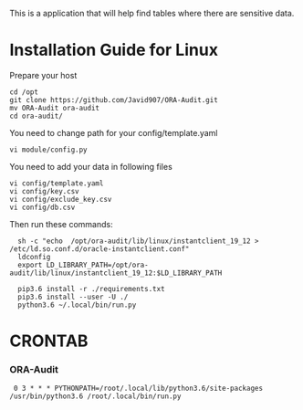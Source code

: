 This is a application that will help find tables where there are sensitive data.


# Installation Guide for Linux

Prepare your host

    cd /opt
    git clone https://github.com/Javid907/ORA-Audit.git
    mv ORA-Audit ora-audit
    cd ora-audit/

You need to change path for your config/template.yaml
    
    vi module/config.py 


You need to add your data in following files

    vi config/template.yaml
    vi config/key.csv
    vi config/exclude_key.csv
    vi config/db.csv


Then run these commands:

      sh -c "echo  /opt/ora-audit/lib/linux/instantclient_19_12 > /etc/ld.so.conf.d/oracle-instantclient.conf"
      ldconfig
      export LD_LIBRARY_PATH=/opt/ora-audit/lib/linux/instantclient_19_12:$LD_LIBRARY_PATH

      pip3.6 install -r ./requirements.txt
      pip3.6 install --user -U ./
      python3.6 ~/.local/bin/run.py



# CRONTAB
### ORA-Audit
     0 3 * * * PYTHONPATH=/root/.local/lib/python3.6/site-packages /usr/bin/python3.6 /root/.local/bin/run.py
